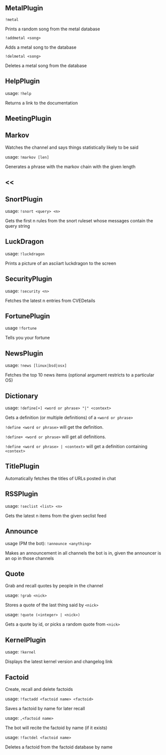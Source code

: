 ## MetalPlugin
`!metal` 

Prints a random song from the metal database 

`!addmetal <song>` 

Adds a metal song to the database 

`!delmetal <song>` 

Deletes a metal song from the database 

## HelpPlugin
usage: `!help` 

Returns a link to the documentation 

## MeetingPlugin
## Markov
Watches the channel and says things statistically likely to be said 

usage: `!markov [len]` 

Generates a phrase with the markov chain with the given length 

## <<
## SnortPlugin
usage: `!snort <query> <n>` 

Gets the first n rules from the snort ruleset whose messages contain the query string 

## LuckDragon
usage: `!luckdragon` 

Prints a picture of an asciiart luckdragon to the screen 

## SecurityPlugin
usage: `!security <n>` 

Fetches the latest n entries from CVEDetails 

## FortunePlugin
usage `!fortune` 

Tells you your fortune 

## NewsPlugin
usage: `!news [linux|bsd|osx]` 

Fetches the top 10 news items (optional argument restricts to a particular OS) 

## Dictionary
usage: `!define[+] <word or phrase> "|" <context>` 

Gets a definition (or multiple definitions) of a `<word or phrase>` 

`!define <word or phrase>` will get the definition. 

`!define+ <word or phrase>` will get all definitions. 

`!define <word or phrase> | <context>` will get a definition containing `<context>` 

## TitlePlugin
Automatically fetches the titles of URLs posted in chat 

## RSSPlugin
usage: `!seclist <list> <n>` 

Gets the latest n items from the given seclist feed 

## Announce
usage (PM the bot): `!announce <anything>` 

Makes an announcement in all channels the bot is in, given the announcer is an op in those channels 

## Quote
Grab and recall quotes by people in the channel 

usage: `!grab <nick>` 

Stores a quote of the last thing said by `<nick>` 

usage: `!quote (<integer> | <nick>)` 

Gets a quote by id, or picks a random quote from `<nick>` 

## KernelPlugin
usage: `!kernel` 

Displays the latest kernel version and changelog link 

## Factoid
Create, recall and delete factoids 

usage: `!factadd <factoid name> <factoid>` 

Saves a factoid by name for later recall 

usage: `,<factoid name>` 

The bot will recite the factoid by name (if it exists) 

usage: `!factdel <factoid name>` 

Deletes a factoid from the factoid database by name 

